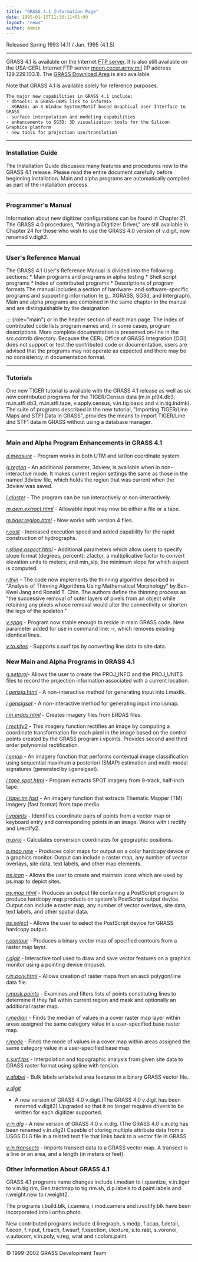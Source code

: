 ```yaml
---
title: "GRASS 4.1 Information Page"
date: 1995-01-15T11:36:11+01:00
layout: "news"
author: Admin
---
```


Released Spring 1993 (4.1) / Jan. 1995 (4.1.5)

------------------------------------------------------------------------

GRASS 4.1 is available on the Internet [FTP server](../grass41/). It is
also still available on the USA-CERL Internet FTP server
[moon.cecer.army.mil](ftp://129.229.103.1/pub/grass/grass4.1) (IP
address 129.229.103.1). The [GRASS Download Area](../download.html) is
also available.

Note that GRASS 4.1 is available solely for reference purposes.

    The major new capabilities in GRASS 4.1 include: 
    - dbtools: a GRASS-DBMS link to Informix  
    - XGRASS: an X Window System/Motif based Graphical User Interface to GRASS
    - surface interpolation and modeling capabilities 
    - enhancements to SG3D: 3D visualization tools for the Silicon Graphics platform
    - new tools for projection use/translation

------------------------------------------------------------------------

### Installation Guide

The Installation Guide discusses many features and procedures new to the
GRASS 4.1 release. Please read the entire document carefully before
beginning installation. Main and alpha programs are automatically
compiled as part of the installation process.

------------------------------------------------------------------------

### Programmer's Manual

Information about new digitizer configurations can be found in Chapter
21. The GRASS 4.0 procedures, \"Writing a Digitizer Driver,\" are still
available in Chapter 24 for those who wish to use the GRASS 4.0 version
of v.digit, now renamed v.digit2.

------------------------------------------------------------------------

### User's Reference Manual

The GRASS 4.1 User's Reference Manual is divided into the following
sections: \* Main programs and programs in alpha testing \* Shell script
programs \* Index of contributed programs \* Descriptions of program
formats The manual includes a section of hardware- and software-specific
programs and supporting information (e.g., XGRASS, SG3d, and
Intergraph). Main and alpha programs are combined in the same chapter in
the manual and are distinguishable by the designation

::: {role="main"}
or in the header section of each man page. The index of contributed code
lists program names and, in some cases, program descriptions. More
complete documentation is presented on-line in the src.contrib
directory. Because the CERL Office of GRASS Integration (OGI) does not
support or test the contributed code or documentation, users are advised
that the programs may not operate as expected and there may be no
consistency in documentation format.

------------------------------------------------------------------------

### Tutorials

One new TIGER tutorial is available with the GRASS 4.1 release as well
as six new contributed programs for the TIGER/Census data
(m.in.pl94.db3, m.in.stfl.db3, m.in.stfl.tape, v.apply.census,
v.in.tig.basic and v.in.tig.lndmk). The suite of programs described in
the new tutorial, \"Importing TIGER/Line Maps and STF1 Data in GRASS\",
provides the means to import TIGER/Line dnd STF1 data in GRASS without
using a database manager.

------------------------------------------------------------------------

### Main and Alpha Program Enhancements in GRASS 4.1

*[d.measure](../gdp/html_grass4/html/d.measure.html)* - Program works in
both UTM and lat/lon coordinate system.

*[g.region](../gdp/html_grass4/html/g.region.html)* - An additional
parameter, 3dview, is available when in non-interactive mode. It makes
current region settings the same as those in the named 3dview file,
which holds the region that was current when the 3dview was saved.

*[i.cluster](../gdp/html_grass4/html/i.cluster.html)* - The program can
be run interactively or non-interactively.

*[m.dem.extract.html](../gdp/html_grass4/html/m.dem.extract.html)* -
Allowable input may now be either a file or a tape.

*[m.tiger.region.html](../gdp/html_grass4/html/m.tiger.region.html)* -
Now works with version 4 files.

*[r.cost](../gdp/html_grass4/html/r.cost.html)* - Increased execution
speed and added capability for the rapid construction of hydrographs.

*[r.slope.aspect.html](../gdp/html_grass4/html/r.slope.aspect.html)* -
Additional parameters which allow users to specify slope format
(degrees, percent): zfactor, a multiplicative factor to convert
elevation units to meters; and min\_slp, the minimum slope for which
aspect is computed.

*[r.thin](../ggdp/html_grass4/html/r.thin.html)* - The code now
implements the thinning algorithm described in \"Analysis of Thinning
Algorithms Using Mathematical Morphology\" by Ben-Kwei Jang and Ronald
T. Chin. The authors define the thinning process as \"the successive
removal of outer layers of pixels from an object while retaining any
pixels whose removal would alter the connectivity or shorten the legs of
the sceleton.\"

*[v.spag](../gdp/html_grass4/html/v.spag.html)* - Program now stable
enough to reside in main GRASS code. New parameter added for use in
command line: -i, which removes existing identical lines.

*[v.to.sites](../gdp/html_grass4/html/v.to.sites.html)* - Supports
s.surf.tps by converting line data to site data.

### New Main and Alpha Programs in GRASS 4.1

*[g.setproj](../gdp/html_grass4/html/g.setproj.html)*- Allows the user
to create the PROJ\_INFO and the PROJ\_UNITS files to record the
projection information associated with a current location.

*[i.gensig.html](../gdp/html_grass4/html/i.gensig.html)* - A
non-interactive method for generating input into i.maxlik.

*[i.gensigset](../gdp/html_grass4/html/i.gensigset.html)* - A
non-interactive method for generating input into i.smap.

*[i.in.erdas.html](../gdp/html_grass4/html/i.in.erdas.html)* - Creates
imagery files from ERDAS files.

*[i.rectify2](../gdp/html_grass4/html/i.rectify2.html)* - This imagery
function rectifies an image by computing a coordinate transformation for
each pixel in the image based on the control points created by the GRASS
program i.vpoints. Provides second and third order polynomial
rectification.

*[i.smap](../gdp/html_grass4/html/i.smap.html)* - An imagery function
that performs contextual image classification using sequential maximum a
posteriori (SMAP) estimation and multi-modal signatures (generated by
i.gensigset).

*[i.tape.spot.html](../gdp/html_grass4/html/i.tape.spot.html)* - Program
extracts SPOT imagery from 9-track, half-inch tape.

*[i.tape.tm.fast](../gdp/html_grass4/html/i.tape.tm.fast.html)* - An
imagery function that extracts Thematic Mapper (TM) imagery (fast
format) from tape media.

*[i.vpoints](../gdp/html_grass4/html/i.vpoints.html)* - Identifies
coordinate pairs of points from a vector map or keyboard entry and
corresponding points in an image. Works with i.rectify and i.rectify2.

*[m.proj](../gdp/html_grass4/html/m.proj.html)* - Calculates conversion
coordinates for geographic positions.

*[p.map.new](../gdp/html_grass4/html/p.map.new.html)* - Produces color
maps for output on a color hardcopy device or a graphics monitor. Output
can include a raster map, any number of vector overlays, site data, text
labels, and other map elements.

*[ps.icon](../gdp/html_grass4/html/ps.icon.html)* - Allows the user to
create and maintain icons which are used by ps.map to depict sites.

*[ps.map.html](../gdp/html_grass4/html/ps.map.html)* - Produces an
output file containing a PostScript program to produce hardcopy map
products on system's PostScript output device. Output can include a
raster map, any number of vector overlays, site data, text labels, and
other spatial data.

*[ps.select](../gdp/html_grass4/html/ps.select.html)* - Allows the user
to select the PostScript device for GRASS hardcopy output.

*[r.contour](../gdp/html_grass4/html/r.contour.html)* - Produces a
binary vector map of specified contours from a raster map layer.

*[r.digit](../gdp/html_grass4/html/r.digit.html)* - Interactive tool
used to draw and save vector features on a graphics monitor using a
pointing device (mouse).

*[r.in.poly.html](../gdp/html_grass4/html/r.in.poly.html)* - Allows
creation of raster maps from an ascii polygon/line data file.

*[r.mask.points](../gdp/html_grass4/html/r.mask.points.html)* - Examines
and filters lists of points constituting lines to determine if they fall
within current region and mask and optionally an additional raster map.

*[r.median](../gdp/html_grass4/html/r.median.html)* - Finds the median
of values in a cover raster map layer within areas assigned the same
category value in a user-specified base raster map.

*[r.mode](../gdp/html_grass4/html/r.mode.html)* - Finds the mode of
values in a cover map within areas assigned the same category value in a
user-specified base map.

*[s.surf.tps](../gdp/html_grass4/html/s.surf.tps.html)* - Interpolation
and topographic analysis from given site data to GRASS raster format
using spline with tension.

*[v.alabel](../gdp/html_grass4/html/v.alabel.html)* - Bulk labels
unlabeled area features in a binary GRASS vector file.

*[v.digit](../gdp/html_grass4/html/v.cutter.html%3Ev.cutter%3C/a%3E%3C/i%3E%20-%20This%20program%20provides%20a%20way%20to%20generate%20new%20maps%20based%20on%20an%0Aintersection%20of%20two%20existing%20maps.%20%20It%20in%20effect%20provides%20a%20way%20to%20create%0Amasked%20versions%20of%20vector%20maps.%20%20Lines,%20sites,%20and%20polygons%20are%20clipped%0Acorrectly.%0A%3Cp%3E%0A%3Ci%3E%3Ca%20href=)*
- A new version of GRASS 4.0 v.digit.(The GRASS 4.0 v.digit has been
renamed v.digit2) Upgraded so that it no longer requires drivers to be
written for each digitizer supported.

*[v.in.dlg](../gdp/html_grass4/html/v.in.dlg.html)* - A new version of
GRASS 4.0 v.in.dlg. (The GRASS 4.0 v.in.dlg has been renamed v.in.dlg2)
Capable of storing multiple attribute data from a USGS DLG file in a
related text file that links back to a vector file in GRASS.

*[v.in.transects](../gdp/html_grass4/html/v.in.transects.html)* -
Imports transect data to a GRASS vector map. A transect is a line or an
area, and a length (in meters or feet).

### Other Information About GRASS 4.1

GRASS 4.1 programs name changes include i.median to i.quantize,
v.in.tiger to v.in.tig.rim, Gen.tractmap to tig.rim.sh, d.p.labels to
d.paint.labels and r.weight.new to r.weight2.

The programs i.build.blk, i.camera, i.mod.camera and i.rectify.blk have
been incorporated into i.ortho.photo.

New contributed programs include d.linegraph, s.medp, f.acap, f.detail,
f.econ, f.input, f.reach, f.wsurf, f.xsection, i.texture, s.to.rast,
s.voronoi, v.autocorr, v.in.poly, v.reg, wrat and r.colors.paint.

------------------------------------------------------------------------

&copy; 1999-2002 GRASS Development Team
